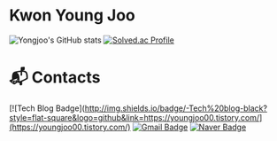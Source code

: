 # Kwon Young Joo

![Yongjoo's GitHub stats](https://github-readme-stats.vercel.app/api?username=youngjoo00&show_icons=true&theme=swift)
[![Solved.ac Profile](http://mazassumnida.wtf/api/v2/generate_badge?boj=youngjoo00)](https://solved.ac/youngjoo00/)

# :mailbox_with_mail: Contacts
[![Tech Blog Badge](http://img.shields.io/badge/-Tech%20blog-black?style=flat-square&logo=github&link=https://youngjoo00.tistory.com/](https://youngjoo00.tistory.com/)
[![Gmail Badge](https://img.shields.io/badge/Gmail-d14836?style=flat-square&logo=Gmail&logoColor=white&link=mailto:yungjoo0624@gmail.com)](mailto:yungjoo0624@gmail.com)
[![Naver Badge](https://img.shields.io/badge/Naver-03C75A?style=flat-square&logo=Naver&logoColor=white&link=mailto:yungjoo0624@naver.com)](mailto:yungjoo0624@naver.com)
